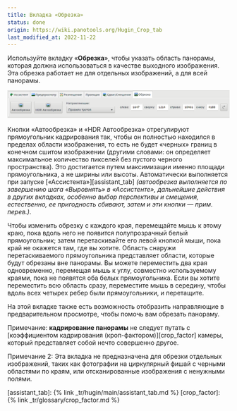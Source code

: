 ```yaml
---
title: Вкладка «Обрезка»
status: done
origin: https://wiki.panotools.org/Hugin_Crop_tab
last_modified_at: 2022-11-22
---
```

Используйте вкладку «**Обрезка**», чтобы указать область панорамы, которая должна использоваться в качестве выходного изображения.
Эта обрезка работает не для отдельных изображений, а для всей панорамы.

![Вкладка «Обрезка»](/assets/img/tr/crop-tab.png)

Кнопки «Автообрезка» и «HDR Автообрезка» отрегулируют прямоугольник кадрирования так, чтобы он полностью находился в пределах
области изображения, то есть не будет «черных» границ в конечном сшитом изображении (другими словами: он определяет максимальное
количество пикселей без пустого черного пространства). Это достигается путем максимизации именно площади прямоугольника, а не ширины
или высоты. Автоматически выполняется при запуске [«Ассистента»][assistant_tab] *(автообрезка выполняется по завершению шага «Выровнять»
в «Ассистенте», дальнейшие действия в других вкладках, особенно выбор перспективы и смещения, естественно, ее пригодность сбивают,
затем и эти кнопки — прим. перев.)*.

Чтобы изменить обрезку с каждого края, перемещайте мышь к этому краю, пока вдоль него не появится полупрозрачный белый прямоугольник;
затем перетаскивайте его левой кнопкой мыши, пока край не окажется там, где вы хотите. Область снаружи перетаскиваемого прямоугольника
представляет области, которые будут обрезаны вне панорамы. Вы можете переместить два края одновременно, перемещая мышь к углу, совместно
используемому краями, пока не появятся оба белых прямоугольника. Если вы хотите переместить всю область сразу, переместите мышь в середину,
чтобы вдоль всех четырех ребер были прямоугольники, и перетащите.

На этой вкладке также есть возможность отобразить направляющие в предварительном просмотре, чтобы помочь вам обрезать панораму.

Примечание: **кадрирование панорамы** не следует путать с [коэффициентом кадрирования (кроп-фактором)][crop_factor] камеры,
который представляет собой нечто совершенно другое.

Примечание 2: Эта вкладка не предназначена для обрезки отдельных изображений, таких как фотографии на циркулярный фишай с черными областями
по краям, или отсканированные изображения с ненужными полями.

[assistant_tab]: {% link _tr/hugin/main/assistant_tab.md %}
[crop_factor]: {% link _tr/glossary/crop_factor.md %}
